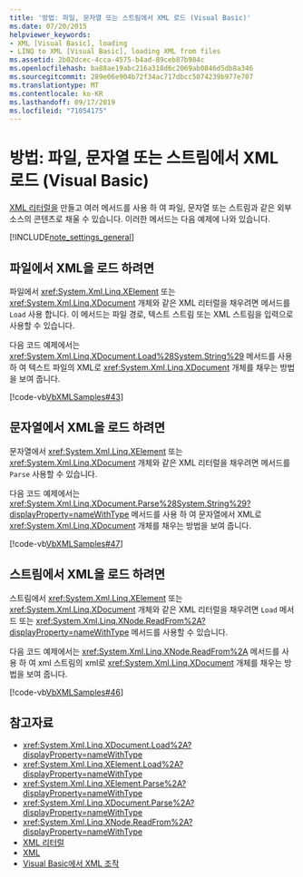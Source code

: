 ```yaml
---
title: '방법: 파일, 문자열 또는 스트림에서 XML 로드 (Visual Basic)'
ms.date: 07/20/2015
helpviewer_keywords:
- XML [Visual Basic], loading
- LINQ to XML [Visual Basic], loading XML from files
ms.assetid: 2b02dcec-4cca-4575-b4ad-89ceb87b984c
ms.openlocfilehash: ba88ae19abc216a318d6c2069ab0846d5db8a346
ms.sourcegitcommit: 289e06e904b72f34ac717dbcc5074239b977e707
ms.translationtype: MT
ms.contentlocale: ko-KR
ms.lasthandoff: 09/17/2019
ms.locfileid: "71054175"
---
```

# <a name="how-to-load-xml-from-a-file-string-or-stream-visual-basic"></a>방법: 파일, 문자열 또는 스트림에서 XML 로드 (Visual Basic)

[XML 리터럴을](../../../../visual-basic/language-reference/xml-literals/index.md) 만들고 여러 메서드를 사용 하 여 파일, 문자열 또는 스트림과 같은 외부 소스의 콘텐츠로 채울 수 있습니다. 이러한 메서드는 다음 예제에 나와 있습니다.

[!INCLUDE[note_settings_general](~/includes/note-settings-general-md.md)]

## <a name="to-load-xml-from-a-file"></a>파일에서 XML을 로드 하려면

파일에서 <xref:System.Xml.Linq.XElement> 또는 <xref:System.Xml.Linq.XDocument> 개체와 같은 XML 리터럴을 채우려면 메서드를 `Load` 사용 합니다. 이 메서드는 파일 경로, 텍스트 스트림 또는 XML 스트림을 입력으로 사용할 수 있습니다.

다음 코드 예제에서는 <xref:System.Xml.Linq.XDocument.Load%28System.String%29> 메서드를 사용 하 여 텍스트 파일의 XML로 <xref:System.Xml.Linq.XDocument> 개체를 채우는 방법을 보여 줍니다.

[!code-vb[VbXMLSamples#43](~/samples/snippets/visualbasic/VS_Snippets_VBCSharp/VbXMLSamples/VB/XMLSamples15.vb#43)]

## <a name="to-load-xml-from-a-string"></a>문자열에서 XML을 로드 하려면

문자열에서 <xref:System.Xml.Linq.XElement> 또는 <xref:System.Xml.Linq.XDocument> 개체와 같은 XML 리터럴을 채우려면 메서드를 `Parse` 사용할 수 있습니다.

다음 코드 예제에서는 <xref:System.Xml.Linq.XDocument.Parse%28System.String%29?displayProperty=nameWithType> 메서드를 사용 하 여 문자열에서 XML로 <xref:System.Xml.Linq.XDocument> 개체를 채우는 방법을 보여 줍니다.

[!code-vb[VbXMLSamples#47](~/samples/snippets/visualbasic/VS_Snippets_VBCSharp/VbXMLSamples/VB/XMLSamples15.vb#47)]

## <a name="to-load-xml-from-a-stream"></a>스트림에서 XML을 로드 하려면

스트림에서 <xref:System.Xml.Linq.XElement> 또는 <xref:System.Xml.Linq.XDocument> 개체와 같은 XML 리터럴을 채우려면 `Load` 메서드 또는 <xref:System.Xml.Linq.XNode.ReadFrom%2A?displayProperty=nameWithType> 메서드를 사용할 수 있습니다.

다음 코드 예제에서는 <xref:System.Xml.Linq.XNode.ReadFrom%2A> 메서드를 사용 하 여 xml 스트림의 xml로 <xref:System.Xml.Linq.XDocument> 개체를 채우는 방법을 보여 줍니다.

[!code-vb[VbXMLSamples#46](~/samples/snippets/visualbasic/VS_Snippets_VBCSharp/VbXMLSamples/VB/XMLSamples15.vb#46)]

## <a name="see-also"></a>참고자료

- <xref:System.Xml.Linq.XDocument.Load%2A?displayProperty=nameWithType>
- <xref:System.Xml.Linq.XElement.Load%2A?displayProperty=nameWithType>
- <xref:System.Xml.Linq.XElement.Parse%2A?displayProperty=nameWithType>
- <xref:System.Xml.Linq.XDocument.Parse%2A?displayProperty=nameWithType>
- <xref:System.Xml.Linq.XNode.ReadFrom%2A?displayProperty=nameWithType>
- [XML 리터럴](../../../../visual-basic/language-reference/xml-literals/index.md)
- [XML](../../../../visual-basic/programming-guide/language-features/xml/index.md)
- [Visual Basic에서 XML 조작](../../../../visual-basic/programming-guide/language-features/xml/manipulating-xml.md)

